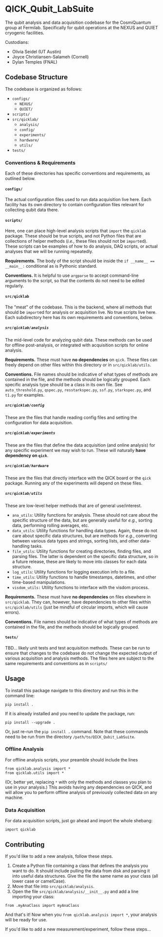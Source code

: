 # QICK_Qubit_LabSuite

The qubit analysis and data acquisition codebase for the CosmiQuantum group at Fermilab. Specifically for qubit operations at the NEXUS and QUIET cryogenic facilities.

Custodians:
- Olivia Seidel (UT Austin)
- Joyce Christiansen-Salameh (Cornell)
- Dylan Temples (FNAL)

## Codebase Structure
The codebase is organized as follows:
- `configs/`
    - `NEXUS/`
    - `QUIET/`
- `scripts/`
- `src/qicklab/`
    - `analysis/`
    - `config/`
    - `experiments/`
    - `hardware/`
    - `utils/`
- `tests/`

### Conventions & Requirements
Each of these directories has specific conventions and requirements, as outlined below.

#### `configs/`
The actual configuration files used to run data acquisition live here. Each facility has its own directory to contain configuration files relevant for collecting qubit data there.

#### `scripts/`
Here, one can place high-level analysis scripts that `import` the `qicklab` package. These should be true scripts, and not Python files that are collections of helper methods (*i.e.,* these files should not be `import`ed). These scripts can be examples of how to do analysis, DAQ scripts, or actual analyses that we will be running repeatedly.

**Requirements.** The body of the script should be inside the `if __name__ == __main__:` conditional as is Pythonic standard.

**Conventions.** It is helpful to use `argparse` to accept command-line arguments to the script, so that the contents do not need to be edited regularly.

#### `src/qicklab`
The "meat" of the codebase. This is the backend, where all methods that should be `import`ed for analysis or acquisition live. No true scripts live here. Each subdirectory here has its own requirements and conventions, below.

##### `src/qicklab/analysis`
The mid-level code for analyzing qubit data. These methods can be used for offline post-analysis, or integrated with acquisition scripts for online analysis.

**Requirements.** These must have **no dependencies** on `qick`. These files can freely depend on other files within this directory or in `src/qicklab/utils`. 

**Conventions.** File names should be indicative of what types of methods are contained in the file, and the methods should be logically grouped. Each specific analysis type should be a class in its own file. See `auto_threshold.py`, `qspec.py`, `resstarkspec.py`, `ssf.py`, `starkspec.py`, and `t1.py` for examples.

##### `src/qicklab/config`
These are the files that handle reading config files and setting the configuration for data acquisition.

##### `src/qicklab/experiments`
These are the files that define the data acquisition (and online analysis) for any specific experiment we may wish to run. These will naturally **have dependency on `qick`**.

##### `src/qicklab/hardware`
These are the files that directly interface with the QICK board or the `qick` package. Running any of the experiments will depend on these files.

##### `src/qicklab/utils`
These are low-level helper methods that are of general use/interest. 
- `ana_utils`: Utility functions for analysis. These should not care about the specific structure of the data, but are generally useful for *e.g.*, sorting data, performing rolling averages, etc.
- `data_utils`: Utility functions for handling data types. Again, these do not care about specific data structures, but are methods for *e.g.*, converting between various data types and strings, sorting lists, and other data-handling tasks.
- `file_utils`: Utility functions for creating directories, finding files, and parsing files. The latter is dependent on the specific data structure, so in a future release, these are likely to move into classes for each data structure.
- `log_utils`: Utility functions for logging execution info to a file.
- `time_utils`: Utility functions to handle timestamps, datetimes, and other time-based manipulations.
- `visdom_utils:` Utility functions to interface with the visdom process.

**Requirements.** These must have **no dependencies** on files elsewhere in `src/qicklab`. They can, however, have dependencies to other files within `src/qicklab/utils` (just be mindful of circular imports, which will cause errors). 

**Conventions.** File names should be indicative of what types of methods are contained in the file, and the methods should be logically grouped.


#### `tests/`
TBD... likely unit tests and test acquisition methods. These can be run to ensure that changes to the codebase do not change the expected output of various acquisition and analysis methods. The files here are subject to the same requirements and conventions as in `scripts/`

## Usage

To install this package navigate to this directory and run this in the command line:
```
pip install .
```
If it is already installed and you need to update the package, run:
```
pip install --upgrade .
```
Or, just re-run the `pip install .` command. Note that these commands need to be run from the directory `/path/to/QICK_Qubit_LabSuite`.

### Offline Analysis
For offline analysis scripts, your preamble should include the lines
```
from qicklab.analysis import *
from qicklab.utils import *
```
(Or, better yet, replacing `*` with only the methods and classes you plan to use in your analysis.) This avoids having any dependencies on QICK, and will allow you to perform offline analysis of previously collected data on any machine.

### Data Acquisition
For data acquisition scripts, just go ahead and import the whole shebang:
```
import qicklab
```

## Contributing
If you'd like to add a new analysis, follow these steps.
1. Create a Python file containing a class that defines the analysis you want to do. It should include pulling the data from disk and parsing it into useful data structures. Give the file the same name as your class (all lower case or camelCase).
2. Move that file into `src/qicklab/analysis`.
3. Open the file `src/qicklab/analysis/__init__.py` and add a line importing your class:
```
from .myAnaClass import myAnaClass
```
And that's it! Now when you `from qicklab.analysis import *`, your analysis will be ready for use.


If you'd like to add a new measurement/experiment, follow these steps...
